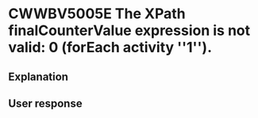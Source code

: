# CWWBV5005E The XPath finalCounterValue expression is not valid: 0 (forEach activity ''1'').

## Explanation

## User response